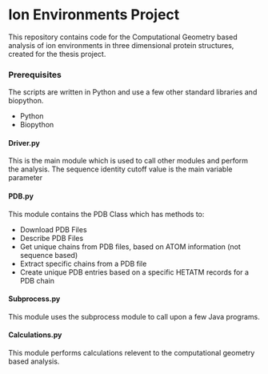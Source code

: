# Ion Environments Project
This repository contains code for the Computational Geometry based analysis of ion environments in three dimensional protein structures, created for the thesis project.

### Prerequisites
The scripts are written in Python and use a few other standard libraries and biopython.
* Python
* Biopython

#### Driver.py
This is the main module which is used to call other modules and perform the analysis.
The sequence identity cutoff value is the main variable parameter

#### PDB.py
This module contains the PDB Class which has methods to:
* Download PDB Files
* Describe PDB Files
* Get unique chains from PDB files, based on ATOM information (not sequence based)
* Extract specific chains from a PDB file
* Create unique PDB entries based on a specific HETATM records for a PDB chain

#### Subprocess.py
This module uses the subprocess module to call upon a few Java programs.

#### Calculations.py
This module performs calculations relevent to the computational geometry based analysis.
